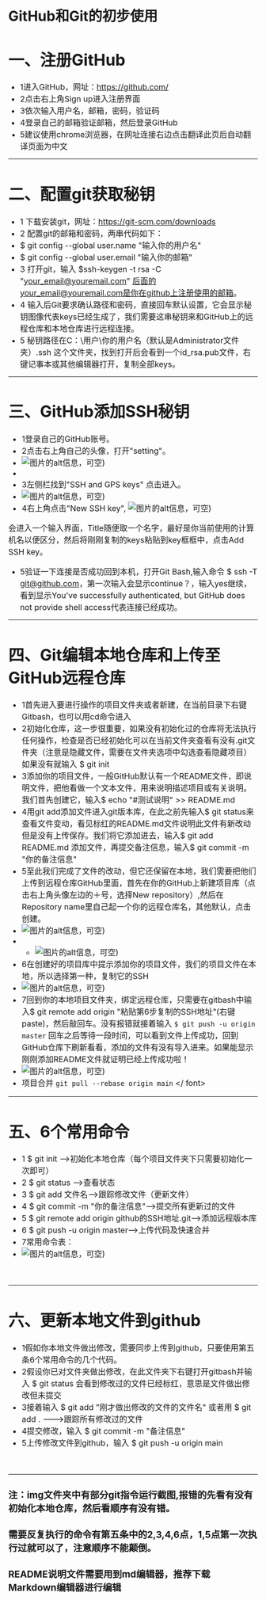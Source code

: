 GitHub和Git的初步使用
=======
<font size="3">

# 一、注册GitHub
* 1进入GitHub，网址：https://github.com/
* 2点击右上角Sign up进入注册界面
* 3依次输入用户名，邮箱，密码，验证码
* 4登录自己的邮箱验证邮箱，然后登录GitHub
* 5建议使用chrome浏览器，在网址连接右边点击翻译此页后自动翻译页面为中文
</font><br /> 

---

<font size="3">

# 二、配置git获取秘钥
* 1 下载安装git，网址：https://git-scm.com/downloads
* 2 配置git的邮箱和密码，两串代码如下：
* $ git config --global user.name "输入你的用户名"
* $ git config --global user.email "输入你的邮箱"
* 3 打开git，输入 $ssh-keygen -t rsa -C "your_email@youremail.com" 
后面的your_email@youremail.com是你在github上注册使用的邮箱。
* 4 输入后Git要求确认路径和密码，直接回车默认设置，它会显示秘钥图像代表keys已经生成了，我们需要这串秘钥来和GitHub上的远程仓库和本地仓库进行远程连接。
* 5 秘钥路径在C：\用户\你的用户名（默认是Administrator文件夹）\.ssh 这个文件夹，找到打开后会看到一个id_rsa.pub文件，右键记事本或其他编辑器打开，复制全部keys。
</font><br /> 

---

<font size="3">

# 三、GitHub添加SSH秘钥
* 1登录自己的GitHub账号。
* 2点击右上角自己的头像，打开"setting"。
* ![图片的alt信息，可空)](https://raw.githubusercontent.com/lnkDrop/work/master/img/sttings.png)
* 
* 3左侧栏找到"SSH and GPS keys" 点击进入。
* ![图片的alt信息，可空)](https://raw.githubusercontent.com/lnkDrop/work/master/img/SSH.png)
* 4右上角点击"New SSH key",
![图片的alt信息，可空)](https://raw.githubusercontent.com/lnkDrop/work/master/img/newSSHkey.png)

会进入一个输入界面，Title随便取一个名字，最好是你当前使用的计算机名以便区分，然后将刚刚复制的keys粘贴到key框框中，点击Add SSH key。
* 5验证一下连接是否成功回到本机，打开Git Bash,输入命令
$ ssh -T git@github.com，第一次输入会显示continue？，输入yes继续，看到显示You've successfully authenticated, but GitHub does not provide shell access代表连接已经成功。
</font><br /> 

---
<font size="3">

# 四、Git编辑本地仓库和上传至GitHub远程仓库
* 1首先进入要进行操作的项目文件夹或者新建，在当前目录下右键Gitbash，也可以用cd命令进入
* 2初始化仓库，这一步很重要，如果没有初始化过的仓库将无法执行任何操作，检查是否已经初始化可以在当前文件夹查看有没有.git文件夹（注意是隐藏文件，需要在文件夹选项中勾选查看隐藏项目）如果没有就输入 $ git init
* 3添加你的项目文件，一般GitHub默认有一个README文件，即说明文件，把他看做一个文本文件，用来说明描述项目或有关说明。我们首先创建它，输入$ echo "#测试说明" >> README.md 
* 4用git add添加文件进入git版本库，在此之前先输入$ git status来查看文件变动，看见标红的README.md文件说明此文件有新改动但是没有上传保存。我们将它添加进去，输入$ git add README.md 添加文件，再提交备注信息，输入$ git commit -m "你的备注信息"
* 5至此我们完成了文件的改动，但它还保留在本地，我们需要把他们上传到远程仓库GitHub里面，首先在你的GitHub上新建项目库（点击右上角头像左边的＋号，选择New repository）,然后在Repository name里自己起一个你的远程仓库名，其他默认，点击创建。
* ![图片的alt信息，可空)](https://raw.githubusercontent.com/lnkDrop/work/master/img/new.png)
* * ![图片的alt信息，可空)](https://raw.githubusercontent.com/lnkDrop/work/master/img/xmname.png)
* 6在创建好的项目库中提示添加你的项目文件，我们的项目文件在本地，所以选择第一种，复制它的SSH
* ![图片的alt信息，可空)](https://raw.githubusercontent.com/lnkDrop/work/master/img/copy.png)
* 7回到你的本地项目文件夹，绑定远程仓库，只需要在gitbash中输入$ git remote add origin "粘贴第6步复制的SSH地址"(右键paste)，然后敲回车。没有报错就接着输入 ```$ git push -u origin master``` 回车之后等待一段时间，可以看到文件上传成功，回到GitHub仓库下刷新看看，添加的文件有没有导入进来。如果能显示刚刚添加README文件就证明已经上传成功啦！
* ![图片的alt信息，可空)](https://raw.githubusercontent.com/lnkDrop/work/master/img/test.png)
* 项目合并 ``` git pull --rebase origin main ```
</ font> <br />

---

<font size="3">

# 五、6个常用命令
* 1
	$ git init    -->初始化本地仓库（每个项目文件夹下只需要初始化一次即可）
* 2
	$ git status -->查看状态
* 3
	$ git add 文件名-->跟踪修改文件（更新文件）
* 4
	$ git commit -m "你的备注信息"-->提交所有更新过的文件
* 5
	$ git remote add origin github的SSH地址.git-->添加远程版本库
* 6
	$ git push -u origin master-->上传代码及快速合并
* 7常用命令表：
* ![图片的alt信息，可空)](https://raw.githubusercontent.com/lnkDrop/work/master/img/git.jpg)

</font><br /> 

---

<font size="3">

# 六、更新本地文件到github
* 1假如你本地文件做出修改，需要同步上传到github，只要使用第五条6个常用命令的几个代码。
* 2假设你已对文件夹做出修改，在此文件夹下右键打开gitbash并输入
	$ git status 
会看到修改过的文件已经标红，意思是文件做出修改但未提交
* 3接着输入
	$ git add "刚才做出修改的文件的文件名"
或者用
	$ git add .   --->跟踪所有修改过的文件
* 4提交修改，输入
	$ git commit -m "备注信息"
* 5上传修改文件到github，输入
	$ git push -u origin main

</font><br /> 

---


### 注：img文件夹中有部分git指令运行截图,报错的先看有没有初始化本地仓库，然后看顺序有没有错。

### 需要反复执行的命令有第五条中的2,3,4,6点，1,5点第一次执行过就可以了，注意顺序不能颠倒。

### README说明文件需要用到md编辑器，推荐下载Markdown编辑器进行编辑
